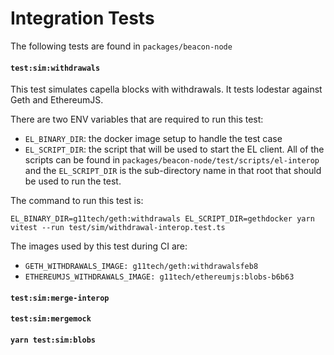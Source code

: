 # Integration Tests

The following tests are found in `packages/beacon-node`

#### `test:sim:withdrawals`

This test simulates capella blocks with withdrawals. It tests lodestar against Geth and EthereumJS.

There are two ENV variables that are required to run this test:

- `EL_BINARY_DIR`: the docker image setup to handle the test case
- `EL_SCRIPT_DIR`: the script that will be used to start the EL client. All of the scripts can be found in `packages/beacon-node/test/scripts/el-interop` and the `EL_SCRIPT_DIR` is the sub-directory name in that root that should be used to run the test.

The command to run this test is:

`EL_BINARY_DIR=g11tech/geth:withdrawals EL_SCRIPT_DIR=gethdocker yarn vitest --run test/sim/withdrawal-interop.test.ts`

The images used by this test during CI are:

- `GETH_WITHDRAWALS_IMAGE: g11tech/geth:withdrawalsfeb8`
- `ETHEREUMJS_WITHDRAWALS_IMAGE: g11tech/ethereumjs:blobs-b6b63`

#### `test:sim:merge-interop`

#### `test:sim:mergemock`

#### `yarn test:sim:blobs`
